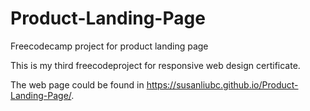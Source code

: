 # Product-Landing-Page
Freecodecamp project for product landing page

This is my third freecodeproject for responsive web design certificate.

The web page could be found in https://susanliubc.github.io/Product-Landing-Page/.